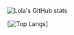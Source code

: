 ![Lola's GitHub stats](https://github-readme-stats.vercel.app/api?username=elioralatri&show_icons=true&theme=monokai)

[![Top Langs](https://github-readme-stats.vercel.app/api/top-langs/?username=elioralatri&langs_count=8&layout=compact)]
